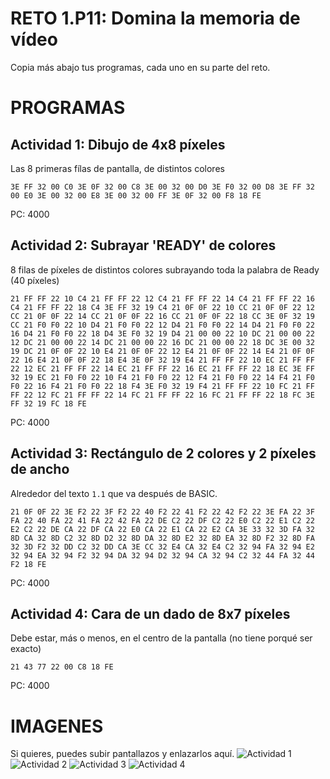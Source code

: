# RETO 1.P11: Domina la memoria de vídeo
Copia más abajo tus programas, cada uno en su parte del reto.

# PROGRAMAS

## Actividad 1: Dibujo de 4x8 píxeles
Las 8 primeras fílas de pantalla, de distintos colores
```
3E FF 32 00 C0 3E 0F 32 00 C8 3E 00 32 00 D0 3E F0 32 00 D8 3E FF 32 00 E0 3E 00 32 00 E8 3E 00 32 00 FF 3E 0F 32 00 F8 18 FE
```
PC: 4000

## Actividad 2: Subrayar 'READY' de colores
8 filas de píxeles de distintos colores subrayando toda la palabra de Ready (40 píxeles)
```
21 FF FF 22 10 C4 21 FF FF 22 12 C4 21 FF FF 22 14 C4 21 FF FF 22 16 C4 21 FF FF 22 18 C4 3E FF 32 19 C4 21 0F 0F 22 10 CC 21 0F 0F 22 12 CC 21 0F 0F 22 14 CC 21 0F 0F 22 16 CC 21 0F 0F 22 18 CC 3E 0F 32 19 CC 21 F0 F0 22 10 D4 21 F0 F0 22 12 D4 21 F0 F0 22 14 D4 21 F0 F0 22 16 D4 21 F0 F0 22 18 D4 3E F0 32 19 D4 21 00 00 22 10 DC 21 00 00 22 12 DC 21 00 00 22 14 DC 21 00 00 22 16 DC 21 00 00 22 18 DC 3E 00 32 19 DC 21 0F 0F 22 10 E4 21 0F 0F 22 12 E4 21 0F 0F 22 14 E4 21 0F 0F 22 16 E4 21 0F 0F 22 18 E4 3E 0F 32 19 E4 21 FF FF 22 10 EC 21 FF FF 22 12 EC 21 FF FF 22 14 EC 21 FF FF 22 16 EC 21 FF FF 22 18 EC 3E FF 32 19 EC 21 F0 F0 22 10 F4 21 F0 F0 22 12 F4 21 F0 F0 22 14 F4 21 F0 F0 22 16 F4 21 F0 F0 22 18 F4 3E F0 32 19 F4 21 FF FF 22 10 FC 21 FF FF 22 12 FC 21 FF FF 22 14 FC 21 FF FF 22 16 FC 21 FF FF 22 18 FC 3E FF 32 19 FC 18 FE
```
PC: 4000

## Actividad 3: Rectángulo de 2 colores y 2 píxeles de ancho
Alrededor del texto `1.1` que va después de BASIC.
```
21 0F 0F 22 3E F2 22 3F F2 22 40 F2 22 41 F2 22 42 F2 22 3E FA 22 3F FA 22 40 FA 22 41 FA 22 42 FA 22 DE C2 22 DF C2 22 E0 C2 22 E1 C2 22 E2 C2 22 DE CA 22 DF CA 22 E0 CA 22 E1 CA 22 E2 CA 3E 33 32 3D FA 32 8D CA 32 8D C2 32 8D D2 32 8D DA 32 8D E2 32 8D EA 32 8D F2 32 8D FA 32 3D F2 32 DD C2 32 DD CA 3E CC 32 E4 CA 32 E4 C2 32 94 FA 32 94 E2 32 94 EA 32 94 F2 32 94 DA 32 94 D2 32 94 CA 32 94 C2 32 44 FA 32 44 F2 18 FE
```
PC: 4000

## Actividad 4: Cara de un dado de 8x7 píxeles
Debe estar, más o menos, en el centro de la pantalla (no tiene porqué ser exacto)
```
21 43 77 22 00 C8 18 FE
```
PC: 4000

# IMAGENES
Si quieres, puedes subir pantallazos y enlazarlos aquí.
![Actividad 1](/tuimagen1.png)
![Actividad 2](/tuimagen2.png)
![Actividad 3](/tuimagen3.png)
![Actividad 4](/tuimagen4.png)

